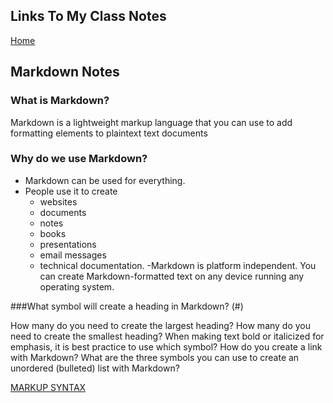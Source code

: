 ## Links To My Class Notes
[Home](https://edgarsvalkovskis.github.io/readme)

## Markdown Notes

### What is Markdown?
Markdown is a lightweight markup language that you can use to add formatting elements to plaintext text documents

### Why do we use Markdown?
- Markdown can be used for everything.
- People use it to create
     - websites
     - documents
     - notes
     - books
     - presentations
     - email messages
     - technical documentation.
-Markdown is platform independent. You can create Markdown-formatted text on any device running any operating system.

###What symbol will create a heading in Markdown?
(#)

How many do you need to create the largest heading?
How many do you need to create the smallest heading?
When making text bold or italicized for emphasis, it is best practice to use which symbol?
How do you create a link with Markdown?
What are the three symbols you can use to create an unordered (bulleted) list with Markdown?

[MARKUP SYNTAX](https://www.markdownguide.org/basic-syntax/)

